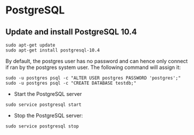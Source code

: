 # PostgreSQL

## Update and install PostgreSQL 10.4

```
sudo apt-get update
sudo apt-get install postgresql-10.4
```

By default, the postgres user has no password and can hence only connect if ran by the postgres system user. The following command will assign it:
```
sudo -u postgres psql -c "ALTER USER postgres PASSWORD 'postgres';"
sudo -u postgres psql -c "CREATE DATABASE testdb;"
```

-   Start the PostgreSQL server

```
sudo service postgresql start
```

-   Stop the PostgreSQL server:

```
sudo service postgresql stop
```